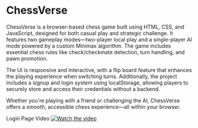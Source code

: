 # ChessVerse

ChessVerse is a browser-based chess game built using HTML, CSS, and JavaScript, designed for both casual play and strategic challenge. It features two gameplay modes—two-player local play and a single-player AI mode powered by a custom Minimax algorithm. The game includes essential chess rules like check/checkmate detection, turn handling, and pawn promotion.

The UI is responsive and interactive, with a flip board feature that enhances the playing experience when switching turns. Additionally, the project includes a signup and login system using localStorage, allowing players to securely store and access their credentials without a backend.

Whether you're playing with a friend or challenging the AI, ChessVerse offers a smooth, accessible chess experience—all within your browser.

Login Page Video
[![Watch the video](https://img.youtube.com/vi/VIDEO_ID/maxresdefault.jpg)](https://www.youtube.com/watch?v=VIDEO_ID)
